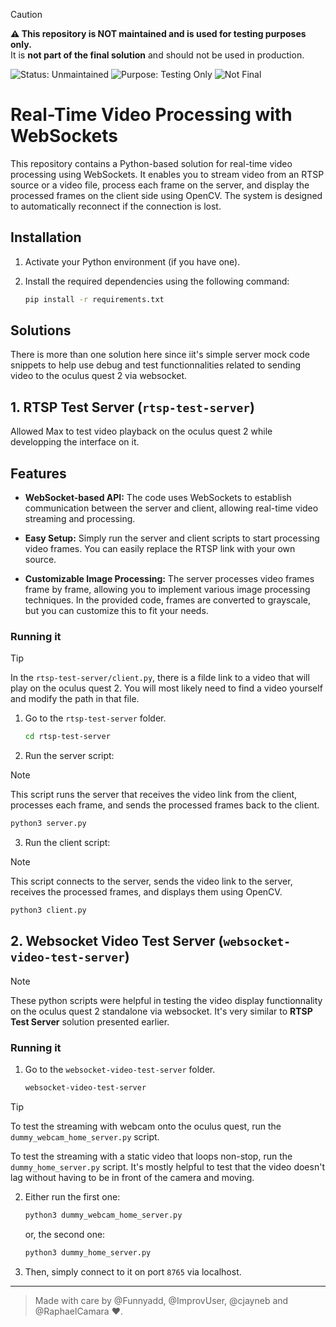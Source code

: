 > [!CAUTION]
> **⚠️ This repository is NOT maintained and is used for testing purposes only.**  
> It is **not part of the final solution** and should not be used in production.

![Status: Unmaintained](https://img.shields.io/badge/status-unmaintained-red?style=for-the-badge)
![Purpose: Testing Only](https://img.shields.io/badge/purpose-testing--only-orange?style=for-the-badge)
![Not Final](https://img.shields.io/badge/final--solution-NO-lightgrey?style=for-the-badge)

# Real-Time Video Processing with WebSockets

This repository contains a Python-based solution for real-time video processing using WebSockets. It enables you to stream video from an RTSP source or a video file, process each frame on the server, and display the processed frames on the client side using OpenCV. The system is designed to automatically reconnect if the connection is lost.

## Installation

1. Activate your Python environment (if you have one).
2. Install the required dependencies using the following command:

   ```bash
   pip install -r requirements.txt
   ```

## Solutions

There is more than one solution here since iit's simple server mock code snippets to help use debug and test functionnalities related to sending video to the oculus quest 2 via websocket.

## 1. RTSP Test Server (`rtsp-test-server`)

Allowed Max to test video playback on the oculus quest 2 while developping the interface on it.

## Features

- **WebSocket-based API:** The code uses WebSockets to establish communication between the server and client, allowing real-time video streaming and processing.

- **Easy Setup:** Simply run the server and client scripts to start processing video frames. You can easily replace the RTSP link with your own source.

- **Customizable Image Processing:** The server processes video frames frame by frame, allowing you to implement various image processing techniques. In the provided code, frames are converted to grayscale, but you can customize this to fit your needs.

### Running it

> [!TIP]
> In the `rtsp-test-server/client.py`, there is a filde link to a video that will play on the oculus quest 2. You will most likely need to find a video yourself and modify the path in that file.

1. Go to the `rtsp-test-server` folder.
   ```bash
   cd rtsp-test-server
   ```

2. Run the server script:

> [!NOTE]
> This script runs the server that receives the video link from the client, processes each frame, and sends the processed frames back to the client.

```bash
python3 server.py
```

3. Run the client script:

> [!NOTE]
> This script connects to the server, sends the video link to the server, receives the processed frames, and displays them using OpenCV.

```bash
python3 client.py
```

## 2. Websocket Video Test Server (`websocket-video-test-server`)

> [!NOTE]
> These python scripts were helpful in testing the video display functionnality on the oculus quest 2 standalone via websocket. It's very similar to **RTSP Test Server** solution presented earlier. 

### Running it

1. Go to the `websocket-video-test-server` folder.
   ```bash
   websocket-video-test-server
   ```

> [!TIP]
> To test the streaming with webcam onto the oculus quest, run the `dummy_webcam_home_server.py` script.
>
> To test the streaming with a static video that loops non-stop, run the `dummy_home_server.py` script. It's mostly helpful to test that the video doesn't lag without having to be in front of the camera and moving.

2. Either run the first one:
   ```bash
   python3 dummy_webcam_home_server.py
   ```

   or, the second one:
   ```bash
   python3 dummy_home_server.py
   ```

3. Then, simply connect to it on port `8765` via localhost.

---

> Made with care by @Funnyadd, @ImprovUser, @cjayneb and @RaphaelCamara :heart:.
